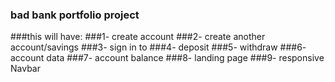 ### bad bank portfolio project
###this will have:
###1- create account
###2- create another account/savings
###3- sign in to
###4- deposit
###5- withdraw
###6- account data
###7- account balance
###8- landing page
###9- responsive Navbar


